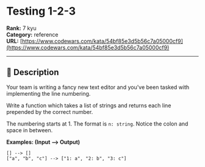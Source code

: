 # Testing 1-2-3

**Rank:** 7 kyu  
**Category:** reference  
**URL:** [https://www.codewars.com/kata/54bf85e3d5b56c7a05000cf9](https://www.codewars.com/kata/54bf85e3d5b56c7a05000cf9)

---

## 📝 Description

Your team is writing a fancy new text editor and you've been tasked with implementing the line numbering.

Write a function which takes a list of strings and returns each line prepended by the correct number.

The numbering starts at 1. The format is `n: string`. Notice the colon and space in between.

**Examples: (Input --> Output)**

```
[] --> []
["a", "b", "c"] --> ["1: a", "2: b", "3: c"]
```
